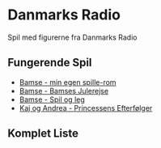 # Danmarks Radio

Spil med figurerne fra Danmarks Radio

## Fungerende Spil

  * [Bamse - min egen spille-rom](BamseRom)
  * [Bamse - Bamses Julerejse](BamsesJulerejse)
  * [Bamse - Spil og leg](BamseSpilOgLeg)
  * [Kaj og Andrea - Princessens Efterfølger](KAPrincessensEfter)

## Komplet Liste


